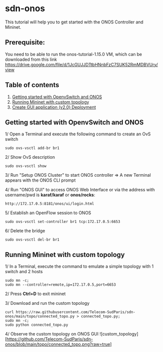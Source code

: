 # sdn-onos
This tutorial will help you to get started with the ONOS Controller and Mininet.

## Prerequisite:
You need to be able to run the onos-tutorial-1.15.0 VM, which can be downloaded from this link https://drive.google.com/file/d/1JcGUJJDTtbHNnbFzC7SUK52RmMDBVUry/view

## Table of contents
1. [Getting started with OpenvSwitch and ONOS](#ovs-onos)
2. [Running Mininet with custom topology](#mininet)
3. [Create GUI application (v2.0) Deployment](#dpl-gui-20)


## Getting started with OpenvSwitch and ONOS <a name="ovs-onos"></a>
1/ Open a Terminal and execute the following command to create an OvS switch
```
sudo ovs-vsctl add-br br1
```

2/ Show OvS description
```
sudo ovs-vsctl show
```

3/ Run "Setup ONOS Cluster" to start ONOS controller => A new Terminal appears with the ONOS CLI prompt

4/ Run "ONOS GUI" to access ONOS Web Interface or via the address with username/pwd is **karaf/karaf** or **onos/rocks**: 
```
http://172.17.0.5:8181/onos/ui/login.html
```

5/ Establish an OpenFlow session to ONOS
```
sudo ovs-vsctl set-controller br1 tcp:172.17.0.5:6653
```
6/ Delete the bridge
```
sudo ovs-vsctl del-br br1
```

## Running Mininet with custom topology <a name="mininet"></a>
1/ In a Terminal, execute the command to emulate a simple topology with 1 switch and 2 hosts
```
sudo mn -c;
sudo mn --controller=remote,ip=172.17.0.5,port=6653
```

2/ Press **Ctrl+D** to exit mininet

3/ Download and run the custom topology 
```
curl https://raw.githubusercontent.com/Telecom-SudParis/sdn-onos/main/topo/connected_topo.py > connected_topo.py;
sudo mn -c;
sudo python connected_topo.py
```

4/ Observe the custom topology on ONOS GUI
![custom_topology][https://github.com/Telecom-SudParis/sdn-onos/blob/main/topo/connected_topo.png?raw=true]
